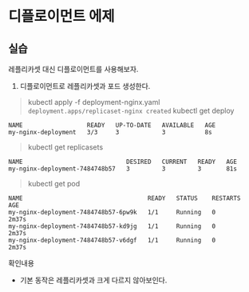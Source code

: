 # 디플로이먼트 에제

## 실습
레플리카셋 대신 디플로이먼트를 사용해보자.

1. 디플로이먼트로 레플리카셋과 포드 생성한다.  
> kubectl apply -f deployment-nginx.yaml     
```deployment.apps/replicaset-nginx created```
> kubectl get deploy
```
NAME                  READY   UP-TO-DATE   AVAILABLE   AGE
my-nginx-deployment   3/3     3            3           8s
```
> kubectl get replicasets
```
NAME                             DESIRED   CURRENT   READY   AGE
my-nginx-deployment-7484748b57   3         3         3       81s
```
> kubectl get pod
```
NAME                                   READY   STATUS    RESTARTS   AGE
my-nginx-deployment-7484748b57-6pw9k   1/1     Running   0          2m37s
my-nginx-deployment-7484748b57-kd9jg   1/1     Running   0          2m37s
my-nginx-deployment-7484748b57-v6dgf   1/1     Running   0          2m37s
```

확인내용
- 기본 동작은 레플리카셋과 크게 다르지 않아보인다.
